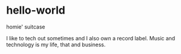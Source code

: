 # hello-world

homie' suitcase

I like to tech out sometimes and I also own a record label. Music and technology is my life, that and business.
